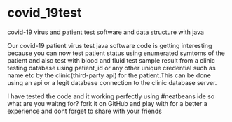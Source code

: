 # covid_19test
covid-19 virus and patient test software and data structure with java

Our covid-19 patient virus test java software code is getting interesting because you can now test patient status using enumerated symtoms of the patient and also test with blood and fluid test sample result from a clinic testing database using patient_id or any other unique credential such as name etc by the clinic(third-party api) for the patient.This can be done using an api or a legit database connection to the clinic database server.

I have tested the code and it working perfectly using #neatbeans ide so what are you waitng for? fork it on GitHub and play with for a better a experience and dont forget to share with your friends 
